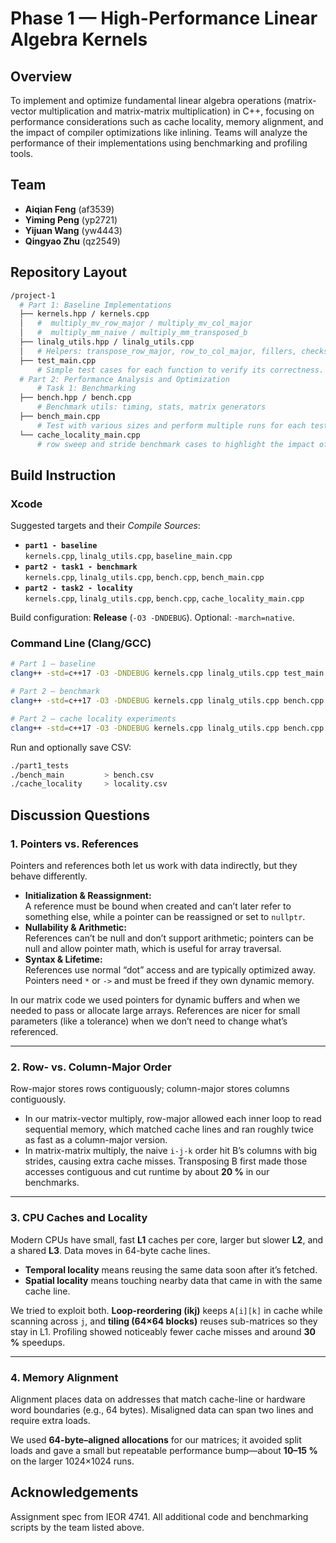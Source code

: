 # Phase 1 — High-Performance Linear Algebra Kernels

## Overview
To implement and optimize fundamental linear algebra operations (matrix-vector multiplication 
and matrix-matrix multiplication) in C++, focusing on performance considerations such as cache locality, 
memory alignment, and the impact of compiler optimizations like inlining. Teams will analyze the performance 
of their implementations using benchmarking and profiling tools.


## Team
- **Aiqian Feng** (af3539)
- **Yiming Peng** (yp2721)
- **Yijuan Wang** (yw4443)
- **Qingyao Zhu** (qz2549)


## Repository Layout
```bash
/project-1
  # Part 1: Baseline Implementations
  ├── kernels.hpp / kernels.cpp      
  │   #  multiply_mv_row_major / multiply_mv_col_major
  │   #  multiply_mm_naive / multiply_mm_transposed_b
  ├── linalg_utils.hpp / linalg_utils.cpp
  │   # Helpers: transpose_row_major, row_to_col_major, fillers, checksum, etc.
  ├── test_main.cpp
      # Simple test cases for each function to verify its correctness.
  # Part 2: Performance Analysis and Optimization
      # Task 1: Benchmarking
  ├── bench.hpp / bench.cpp            
      # Benchmark utils: timing, stats, matrix generators
  ├── bench_main.cpp
      # Test with various sizes and perform multiple runs for each test case
  └── cache_locality_main.cpp
      # row sweep and stride benchmark cases to highlight the impact of cache locality
```


## Build Instruction

### Xcode
Suggested targets and their *Compile Sources*:
- **`part1 - baseline`**  
  `kernels.cpp`, `linalg_utils.cpp`, `baseline_main.cpp`
- **`part2 - task1 - benchmark`**  
  `kernels.cpp`, `linalg_utils.cpp`, `bench.cpp`, `bench_main.cpp`
- **`part2 - task2 - locality`**  
  `kernels.cpp`, `linalg_utils.cpp`, `bench.cpp`, `cache_locality_main.cpp`

Build configuration: **Release** (`-O3 -DNDEBUG`). Optional: `-march=native`.

### Command Line (Clang/GCC)

```bash
# Part 1 – baseline
clang++ -std=c++17 -O3 -DNDEBUG kernels.cpp linalg_utils.cpp test_main.cpp -o part1_tests

# Part 2 – benchmark
clang++ -std=c++17 -O3 -DNDEBUG kernels.cpp linalg_utils.cpp bench.cpp bench_main.cpp -o bench_main

# Part 2 – cache locality experiments
clang++ -std=c++17 -O3 -DNDEBUG kernels.cpp linalg_utils.cpp bench.cpp cache_locality_main.cpp -o cache_locality
```

Run and optionally save CSV:
```bash
./part1_tests
./bench_main         > bench.csv
./cache_locality     > locality.csv
```

## Discussion Questions 

### 1. Pointers vs. References
Pointers and references both let us work with data indirectly, but they behave differently.  

* **Initialization & Reassignment:**  
  A reference must be bound when created and can’t later refer to something else, while a pointer can be reassigned or set to `nullptr`.  
* **Nullability & Arithmetic:**  
  References can’t be null and don’t support arithmetic; pointers can be null and allow pointer math, which is useful for array traversal.  
* **Syntax & Lifetime:**  
  References use normal “dot” access and are typically optimized away. Pointers need `*` or `->` and must be freed if they own dynamic memory.  

In our matrix code we used pointers for dynamic buffers and when we needed to pass or allocate large arrays. References are nicer for small parameters (like a tolerance) when we don’t need to change what’s referenced.

---

### 2. Row- vs. Column-Major Order
Row-major stores rows contiguously; column-major stores columns contiguously.

* In our matrix-vector multiply, row-major allowed each inner loop to read sequential memory, which matched cache lines and ran roughly twice as fast as a column-major version.  
* In matrix-matrix multiply, the naive `i-j-k` order hit B’s columns with big strides, causing extra cache misses. Transposing B first made those accesses contiguous and cut runtime by about **20 %** in our benchmarks.

---

### 3. CPU Caches and Locality
Modern CPUs have small, fast **L1** caches per core, larger but slower **L2**, and a shared **L3**. Data moves in 64-byte cache lines.

* **Temporal locality** means reusing the same data soon after it’s fetched.  
* **Spatial locality** means touching nearby data that came in with the same cache line.  

We tried to exploit both. **Loop-reordering (ikj)** keeps `A[i][k]` in cache while scanning across `j`, and **tiling (64×64 blocks)** reuses sub-matrices so they stay in L1. Profiling showed noticeably fewer cache misses and around **30 %** speedups.

---

### 4. Memory Alignment
Alignment places data on addresses that match cache-line or hardware word boundaries (e.g., 64 bytes). Misaligned data can span two lines and require extra loads.  

We used **64-byte–aligned allocations** for our matrices; it avoided split loads and gave a small but repeatable performance bump—about **10–15 %** on the larger 1024×1024 runs.


## Acknowledgements
Assignment spec from IEOR 4741. All additional code and benchmarking scripts by the team listed above.
